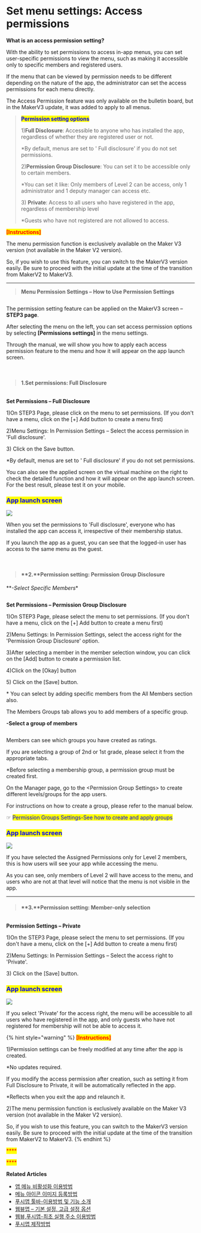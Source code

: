 # Set menu settings: Access permissions

**What is an access permission setting?**

With the ability to set permissions to access in-app menus, you can set user-specific permissions to view the menu, such as making it accessible only to specific members and registered users.

If the menu that can be viewed by permission needs to be different depending on the nature of the app, the administrator can set the access permissions for each menu directly.

The Access Permission feature was only available on the bulletin board, but in the MakerV3 update, it was added to apply to all menus.

> <mark style="color:blue;">**Permission setting options**</mark>
>
> 1\)**Full Disclosure**: Accessible to anyone who has installed the app, regardless of whether they are registered user or not.
>
> \*By default, menus are set to ' Full disclosure' if you do not set permissions.
>
> 2\)**Permission Group Disclosure**: You can set it to be accessible only to certain members.
>
> \*You can set it like: Only members of Level 2 can be access, only 1 administrator and 1 deputy manager can access etc.
>
> 3\) **Private**: Access to all users who have registered in the app, regardless of membership level
>
> \*Guests who have not registered are not allowed to access.

<mark style="color:red;">**\[Instructions]**</mark>

The menu permission function is exclusively available on the Maker V3 version (not available in the Maker V2 version).

So, if you wish to use this feature, you can switch to the MakerV3 version easily. Be sure to proceed with the initial update at the time of the transition from MakerV2 to MakerV3.

***

> **Menu Permission Settings – How to Use Permission Settings**

<figure><img src="../../../.gitbook/assets/Untitled-1-Rescovered.png" alt=""><figcaption></figcaption></figure>

The permission setting feature can be applied on the MakerV3 screen – **STEP3 page**.

After selecting the menu on the left, you can set access permission options by selecting **\[Permissions settings]** in the menu settings.

Through the manual, we will show you how to apply each access permission feature to the menu and how it will appear on the app launch screen.

​

> #### 1.Set permissions: **Full Disclosure**



<figure><img src="../../../.gitbook/assets/Untitled-1-Recrovered.png" alt=""><figcaption></figcaption></figure>

**Set Permissions – Full Disclosure**

1\)On STEP3 Page, please click on the menu to set permissions. (If you don't have a menu, click on the \[+] Add button to create a menu first)

2\)Menu Settings: In Permission Settings – Select the access permission in 'Full disclosure'.

3\) Click on the Save button.

\*By default, menus are set to ' Full disclosure' if you do not set permissions.

You can also see the applied screen on the virtual machine on the right to check the detailed function and how it will appear on the app launch screen. For the best result, please test it on your mobile.

### <mark style="color:blue;">App launch screen</mark>

![](../../../.gitbook/assets/Untitled-1-Rrhdhr.png)

When you set the permissions to 'Full disclosure', everyone who has installed the app can access it, irrespective of their membership status.

If you launch the app as a guest, you can see that the logged-in user has access to the same menu as the guest.&#x20;

​

> #### **2.**Permission setting: **Permission Group Disclosure**

​\*\*_-Select Specific Members_\*

<figure><img src="../../../.gitbook/assets/UntitledEF-1-Recovered.png" alt=""><figcaption></figcaption></figure>

**Set Permissions – Permission Group Disclosure**

1\)On STEP3 Page, please select the menu to set permissions. (If you don't have a menu, click on the \[+] Add button to create a menu first)

2\)Menu Settings: In Permission Settings, select the access right for the 'Permission Group Disclosure' option.

3\)After selecting a member in the member selection window, you can click on the \[Add] button to create a permission list.

4\)Click on the \[Okay] button

5\) Click on the \[Save] button.

\* You can select by adding specific members from the All Members section also.

The Members Groups tab allows you to add members of a specific group.

**-Select a group of members**

<figure><img src="../../../.gitbook/assets/Untitled-1-ReFGcovered.png" alt=""><figcaption></figcaption></figure>

Members can see which groups you have created as ratings.

If you are selecting a group of 2nd or 1st grade, please select it from the appropriate tabs.

\*Before selecting a membership group, a permission group must be created first.

On the Manager page, go to the \<Permission Group Settings> to create different levels/groups for the app users.

For instructions on how to create a group, please refer to the manual below.

☞ <mark style="color:blue;">Permission Groups Settings-See how to create and apply groups</mark>

### <mark style="color:blue;">App launch screen</mark>

![](../../../.gitbook/assets/gessgvered.png)

If you have selected the Assigned Permissions only for Level 2 members, this is how users will see your app while accessing the menu.&#x20;

As you can see, only members of Level 2 will have access to the menu, and users who are not at that level will notice that the menu is not visible in the app.

***

> #### **3.**Permission setting: Member-only selection

<figure><img src="../../../.gitbook/assets/Untitled-1-RecDCBovered.png" alt=""><figcaption></figcaption></figure>

**Permission Settings – Private**

1\)On the STEP3 Page, please select the menu to set permissions. (If you don't have a menu, click on the \[+] Add button to create a menu first)

2\)Menu Settings: In Permission Settings – Select the access right to 'Private'.

3\) Click on the \[Save] button.

### <mark style="color:blue;">App launch screen</mark>

![](../../../.gitbook/assets/Unrzhrdhd.png)

If you select 'Private' for the access right, the menu will be accessible to all users who have registered in the app, and only guests who have not registered for membership will not be able to access it.

{% hint style="warning" %}
<mark style="color:red;">**\[Instructions]**</mark>

1\)Permission settings can be freely modified at any time after the app is created.&#x20;

\*No updates required.

If you modify the access permission after creation, such as setting it from Full Disclosure to Private, it will be automatically reflected in the app.

\*Reflects when you exit the app and relaunch it.

2\)The menu permission function is exclusively available on the Maker V3 version (not available in the Maker V2 version).

So, if you wish to use this feature, you can switch to the MakerV3 version easily. Be sure to proceed with the initial update at the time of the transition from MakerV2 to MakerV3.
{% endhint %}

<mark style="color:red;">\*\*\*\*</mark>

<mark style="color:red;">\*\*\*\*</mark>

**Related Articles**

* [앱 메뉴 비활성화 이용방법](https://wp.swing2app.co.kr/documentation/v3manual/menu-hiding/)
* [메뉴 아이콘 이미지 등록방법](https://wp.swing2app.co.kr/documentation/v3manual/icon/)
* [푸시앱 툴바-이용방법 및 기능 소개](https://wp.swing2app.co.kr/documentation/v3manual/pushapp-toolbar/)
* [웹뷰앱 – 기본 설정, 고급 설정 옵션](https://wp.swing2app.co.kr/documentation/v3manual/webviewapp-options/)
* [웹뷰,푸시앱-최초 실행 주소 이용방법](https://wp.swing2app.co.kr/documentation/v3manual/firstrun-url/)
* [푸시앱 제작방법](https://wp.swing2app.co.kr/documentation/v3manual/push/)
